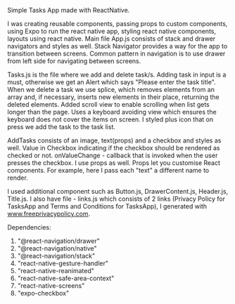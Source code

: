 Simple Tasks App made with ReactNative.

I was creating reusable components, passing props to custom components, using Expo to run the react native app, styling react native components, layouts using react native. 
Main file App.js consists of stack and drawer navigators and styles as well. Stack Navigator provides a way for the app to transition between screens. Common pattern in navigation is to use drawer from left side for navigating between screens.

Tasks.js is the file where we add and delete task/s. Adding task in input is a must, otherwise we get an Alert which says "Please enter the task title". When we delete a task we use splice, which removes elements from an array and, if necessary, inserts new elements in their place, returning the deleted elements. Added scroll view to enable scrolling when list gets longer than the page. Uses a keyboard avoiding view which ensures the keyboard does not cover the items on screen.  I styled plus icon that on press we add the task to the task list.

AddTasks consists of an image, text(props) and a checkbox and styles as well. Value in Checkbox indicating if the checkbox should be rendered as checked or not. onValueChange - callback that is invoked when the user presses the checkbox. I use props as well. Props let you customise React components. For example, here I pass each "text" a different name to render. 

I used additional component such as Button.js, DrawerContent.js, Header.js, Title.js. I also have file - links.js which consists of 2 links (Privacy Policy for TasksApp and Terms and Conditions for TasksApp), I generated with www.freeprivacypolicy.com.



Dependencies:
   1. "@react-navigation/drawer"
   2. "@react-navigation/native"
   3. "@react-navigation/stack"
   4. "react-native-gesture-handler"
   5. "react-native-reanimated"
   6. "react-native-safe-area-context"
   7. "react-native-screens"
   8. "expo-checkbox"

